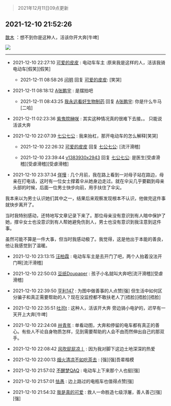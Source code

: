 > 2021年12月11日09点更新
<link rel="stylesheet" href="https://cdn.jsdelivr.net/gh/taotie6/sampleJSON@main/css/photo_show.css">
<meta name="referrer" content="no-referrer" />


 ## 2021-12-10 21:52:26 

 [㪚木](https://www.coolapk.com/feed/32040235?shareKey=M2Q4MDkwMmJhNjY5NjFiMzVkNmY~) ：想不到你是这种人，活该你开大奔[牛啤] 

<div class="album">
<img class="img-item" src="http://image.coolapk.com/feed/2021/1210/21/1081091_52b3a2ca_4342_6574_803@324x213.gif" />
</div>

 ------- 

- 2021-12-10 22:27:10 [可爱的皮皮](uid=2163021) : 电动车车主 :原来我是这样的人，活该我骑电动车[假笑][假笑] 

    - 2021-12-11 08:58:26 [问明](uid=2554027) 回复 [可爱的皮皮](uid=2163021): [笑哭] 

- 2021-12-11 08:18:12 [A张鹏宇](uid=847312) : 是摆拍吧 

    - 2021-12-11 08:43:25 [我永远看好生物制药](uid=3331493) 回复 [A张鹏宇](uid=847312): 你是什么牛马[二哈] 

- 2021-12-11 02:23:36 [紫鬼院榊咲](uid=1251225) : 其实这种情况真的很难下去接。。
只能说活该大奔 

- 2021-12-10 22:07:39 [七公七公](uid=1763604) : 我来抬杠，那开电动车的怎么解释[笑哭] 

    - 2021-12-10 22:26:32 [可爱的皮皮](uid=2163021) 回复 [七公七公](uid=1763604): [流汗滑稽] 

    - 2021-12-10 23:39:44 [v1383930x2943](uid=2885515) 回复 [七公七公](uid=1763604): 是医生[受虐滑稽][受虐滑稽][受虐滑稽] 

- 2021-12-10 23:37:34 [佯慢](uid=888105) : 几个月前，我在路上看到一对母子站在路边，母亲在打电话，这时有一位女士撑着伞从她身边走过。就在伞尖几乎要戳到母亲头部的时候，后面一位男士快步向前，用手扶住了伞尖。

我本来以为男士认识她们其中之一，结果后来观察发现根本不认识，他做完这件事就快步离开了。

当时我特别感动<!--break-->，还特地写文章记录下来了。那位母亲没有意识到有人暗中保护了她，撑伞女士也没意识到有人帮她避免伤到人，男士也没有意识到我注意到这件事。

虽然可能不算是一件大事，但当时我感动极了。我觉得，这是他出于本能的善良，他让我感觉到了温暖。 

- 2021-12-10 23:13:15 [汪柏霖](uid=3653976) : 电动车车主是去开门了吧，两个人抬着没法开门啊[流汗滑稽] 

- 2021-12-10 22:50:03 [豆纸Doupaper](uid=621950) : 孩子小名就叫大奔吧[流汗滑稽][受虐滑稽] 

- 2021-12-10 22:39:50 [亨利147](uid=2147238) : 为图中做善事的人点赞[强]
但生活中如何区分骗子和真正需要帮助的人？现在没监控都不敢扶老人了[捂脸][捂脸][捂脸] 

- 2021-12-10 22:35:51 [吐司t](uid=3079076) : 这种人，活该开大奔
旁边骑小电驴的，迟早有一天开上大奔[牛啤] 

- 2021-12-10 22:24:08 [卅青年](uid=855301) : 单看动图，大奔和停留的电车都有真正的善心。有些人不论自身物质怎样，见到需要帮助的人会不由而然伸出自己的那双手。 

- 2021-12-10 22:08:42 [风吹屁屁凉丨](uid=1281922) : 因为我对脚下这边土地深深的热爱 

- 2021-12-10 22:00:13 [烟火清凉不如吃茶去](uid=4279524) : [强][强]吾辈楷模 

- 2021-12-10 21:57:02 [不醒梦QAQ](uid=1853571) : 电动车上下来那个人也挺[强] 

- 2021-12-10 21:57:01 [怯愚](uid=1548302) : 边上路过的电瓶车也值得点赞[强] 

- 2021-12-10 21:54:32 [我是真的可爱](uid=731138) : 救人一命胜造七级浮屠，善人善己[强][强] 

